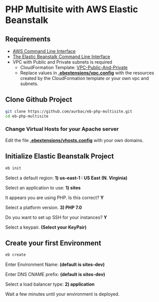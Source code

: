 # PHP Multisite with AWS Elastic Beanstalk

## Requirements

* [AWS Command Line Interface](https://aws.amazon.com/cli/)
* [The Elastic Beanstalk Command Line Interface](https://docs.aws.amazon.com/elasticbeanstalk/latest/dg/eb-cli3.html)
* VPC with Public and Private subnets is required
    - CloudFormation Template: [VPC-Public-And-Private](https://raw.githubusercontent.com/aurbac/msg-app-backend/master/vpc/AURBAC-VPC-Public-And-Private.json)
    - Replace values in [**.ebextensions/vpc.config**](.ebextensions/vpc.config) with the resources created by the CloudFormation template or your own vpc and subnets.


## Clone Github Project

``` bash
git clone https://github.com/aurbac/eb-php-multisite.git
cd eb-php-multisite
```

### Change Virtual Hosts for your Apache server

Edit the file [**.ebextensions/vhosts.config**](.ebextensions/vhosts.config) with your own domains.

## Initialize Elastic Beanstalk Project

``` bash
eb init
```

Select a default region: **1) us-east-1 : US East (N. Virginia)**


Select an application to use: **1) sites**


It appears you are using PHP. Is this correct? **Y**


Select a platform version. **3) PHP 7.0**


Do you want to set up SSH for your instances? **Y**


Select a keypair. **(Select your KeyPair)**

## Create your first Environment

``` bash
eb create
```

Enter Environment Name: **(default is sites-dev)**


Enter DNS CNAME prefix: **(default is sites-dev)**


Select a load balancer type: **2) application**


Wait a few minutes until your environment is deployed.